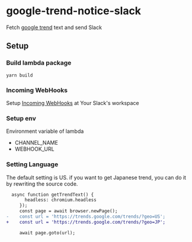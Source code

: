 # google-trend-notice-slack

Fetch [google trend](https://trends.google.com/trends/?geo=US) text and send Slack



## Setup

### Build lambda package


```
yarn build
```



### Incoming WebHooks

Setup [Incoming WebHooks](https://slack.com/apps/A0F7XDUAZ-incoming-webhooks) at Your Slack's workspace



### Setup env

Environment variable of lambda

* CHANNEL_NAME
* WEBHOOK_URL



### Setting Language

The default setting is US. if you want to get Japanese trend, you can do it by rewriting the source code.

```diff
  async function getTrendText() {
       headless: chromium.headless
     });
     const page = await browser.newPage();
-    const url = 'https://trends.google.com/trends/?geo=US';
+    const url = 'https://trends.google.com/trends/?geo=JP';

     await page.goto(url);
```

